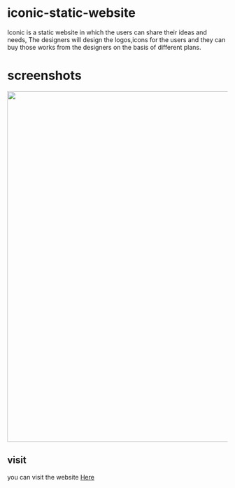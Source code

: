 # iconic-static-website

Iconic is a static website in which the users can share their ideas and needs, The designers will design the logos,icons for the users and they can buy those works from the designers on the basis of different plans.

# screenshots
<img src="screenshots/iconic-website-screenshot.png" width="800">
<br>
<h2>visit</h2>
you can visit the website <a href="https://paulvarkey758.github.io/iconic-static-website/">Here</a>
